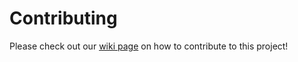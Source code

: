 # Contributing

Please check out our [wiki page](https://uwindsorcss.github.io/css-wiki/resources/guides/contributing) on how to contribute to this project!
